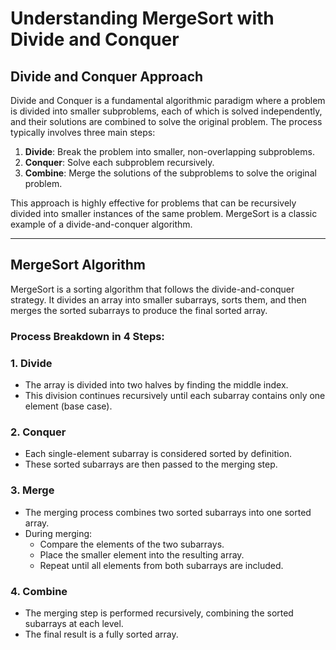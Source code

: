 
# Understanding MergeSort with Divide and Conquer

## Divide and Conquer Approach
Divide and Conquer is a fundamental algorithmic paradigm where a problem is divided into smaller subproblems, each of which is solved independently, and their solutions are combined to solve the original problem. The process typically involves three main steps:

1. **Divide**: Break the problem into smaller, non-overlapping subproblems.
2. **Conquer**: Solve each subproblem recursively.
3. **Combine**: Merge the solutions of the subproblems to solve the original problem.

This approach is highly effective for problems that can be recursively divided into smaller instances of the same problem. MergeSort is a classic example of a divide-and-conquer algorithm.

---

## MergeSort Algorithm
MergeSort is a sorting algorithm that follows the divide-and-conquer strategy. It divides an array into smaller subarrays, sorts them, and then merges the sorted subarrays to produce the final sorted array.

### Process Breakdown in 4 Steps:

### 1. **Divide**
- The array is divided into two halves by finding the middle index.
- This division continues recursively until each subarray contains only one element (base case).

### 2. **Conquer**
- Each single-element subarray is considered sorted by definition.
- These sorted subarrays are then passed to the merging step.

### 3. **Merge**
- The merging process combines two sorted subarrays into one sorted array.
- During merging:
  - Compare the elements of the two subarrays.
  - Place the smaller element into the resulting array.
  - Repeat until all elements from both subarrays are included.

### 4. **Combine**
- The merging step is performed recursively, combining the sorted subarrays at each level.
- The final result is a fully sorted array.
